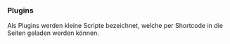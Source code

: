 ### Plugins ###

Als Plugins werden kleine Scripte bezeichnet, welche per Shortcode in die Seiten geladen werden können.
